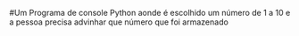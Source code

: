 #Um Programa de console Python aonde é escolhido um número de 1 a 10 e a pessoa precisa advinhar que número que foi armazenado
